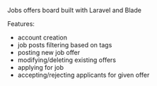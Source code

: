 Jobs offers board built with Laravel and Blade

Features:

- account creation
- job posts filtering based on tags
- posting new job offer
- modifying/deleting existing offers
- applying for job
- accepting/rejecting applicants for given offer
